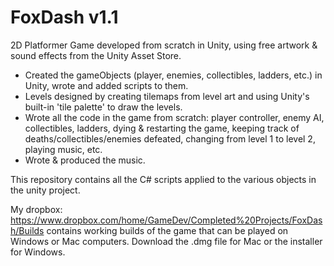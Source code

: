 # FoxDash v1.1
2D Platformer Game developed from scratch in Unity, using free artwork & sound effects from the Unity Asset Store. 
- Created the gameObjects (player, enemies, collectibles, ladders, etc.) in Unity, wrote and added scripts to them. 
- Levels designed by creating tilemaps from level art and using Unity's built-in 'tile palette' to draw the levels.
- Wrote all the code in the game from scratch: player controller, enemy AI, collectibles, ladders, dying & restarting the game, keeping track of deaths/collectibles/enemies defeated, changing from level 1 to level 2, playing music, etc.
- Wrote & produced the music.

This repository contains all the C# scripts applied to the various objects in the unity project.

My dropbox: https://www.dropbox.com/home/GameDev/Completed%20Projects/FoxDash/Builds contains working builds of the game
that can be played on Windows or Mac computers. Download the .dmg file for Mac or the installer for Windows.
